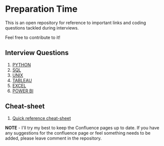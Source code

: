 # Preparation Time
This is an open repository for reference to important links and coding questions tackled during interviews.

Feel free to contribute to it!

## Interview Questions
1. [PYTHON](https://taranjyotsingh.atlassian.net/l/cp/t9ACYM5y)
2. [SQL](https://taranjyotsingh.atlassian.net/l/cp/r47DhVmU)
3. [UNIX](https://taranjyotsingh.atlassian.net/l/cp/WjMfkGZs)
4. [TABLEAU](https://taranjyotsingh.atlassian.net/l/cp/tf7iQsTT)
5. [EXCEL](https://taranjyotsingh.atlassian.net/l/cp/xo1YQR6v)
6. [POWER BI](https://taranjyotsingh.atlassian.net/l/cp/PKz7HR2f)

## Cheat-sheet
1. [Quick reference cheat-sheet](https://quickref.me/)








**NOTE** - I'll try my best to keep the Confluence pages up to date. If you have any suggestions for the confluence page or feel something needs to be added, please leave comment in the repository.
